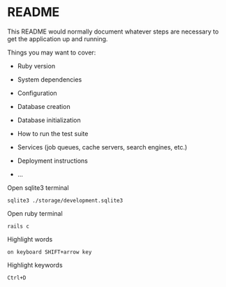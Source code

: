 # README

This README would normally document whatever steps are necessary to get the
application up and running.

Things you may want to cover:

* Ruby version

* System dependencies

* Configuration

* Database creation

* Database initialization

* How to run the test suite

* Services (job queues, cache servers, search engines, etc.)

* Deployment instructions

* ...

Open sqlite3 terminal

```
sqlite3 ./storage/development.sqlite3 
```

Open ruby terminal

```
rails c
```

Highlight words
```
on keyboard SHIFT+arrow key
```

Highlight keywords
```
Ctrl+D
```